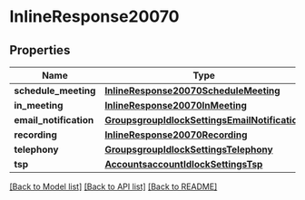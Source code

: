 # InlineResponse20070

## Properties
Name | Type | Description | Notes
------------ | ------------- | ------------- | -------------
**schedule_meeting** | [**InlineResponse20070ScheduleMeeting**](InlineResponse20070ScheduleMeeting.md) |  | [optional] 
**in_meeting** | [**InlineResponse20070InMeeting**](InlineResponse20070InMeeting.md) |  | [optional] 
**email_notification** | [**GroupsgroupIdlockSettingsEmailNotification**](GroupsgroupIdlockSettingsEmailNotification.md) |  | [optional] 
**recording** | [**InlineResponse20070Recording**](InlineResponse20070Recording.md) |  | [optional] 
**telephony** | [**GroupsgroupIdlockSettingsTelephony**](GroupsgroupIdlockSettingsTelephony.md) |  | [optional] 
**tsp** | [**AccountsaccountIdlockSettingsTsp**](AccountsaccountIdlockSettingsTsp.md) |  | [optional] 

[[Back to Model list]](../README.md#documentation-for-models) [[Back to API list]](../README.md#documentation-for-api-endpoints) [[Back to README]](../README.md)

